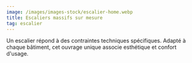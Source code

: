 ```yaml
---
image: /images/images-stock/escalier-home.webp
title: Escaliers massifs sur mesure
tag: escalier
---
```


Un escalier répond à des contraintes techniques spécifiques. Adapté à chaque bâtiment, cet ouvrage unique associe esthétique et confort d'usage.
